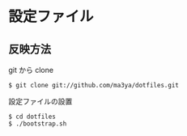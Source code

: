 設定ファイル
============

反映方法
--------
git から clone

    $ git clone git://github.com/ma3ya/dotfiles.git

設定ファイルの設置

    $ cd dotfiles
    $ ./bootstrap.sh
